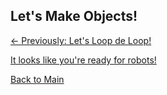 ## Let's Make Objects!

[<- Previously:  Let's Loop de Loop!](Loops.md)

[It looks like you're ready for robots!](../../README.md)

[Back to Main](../../README.md)
